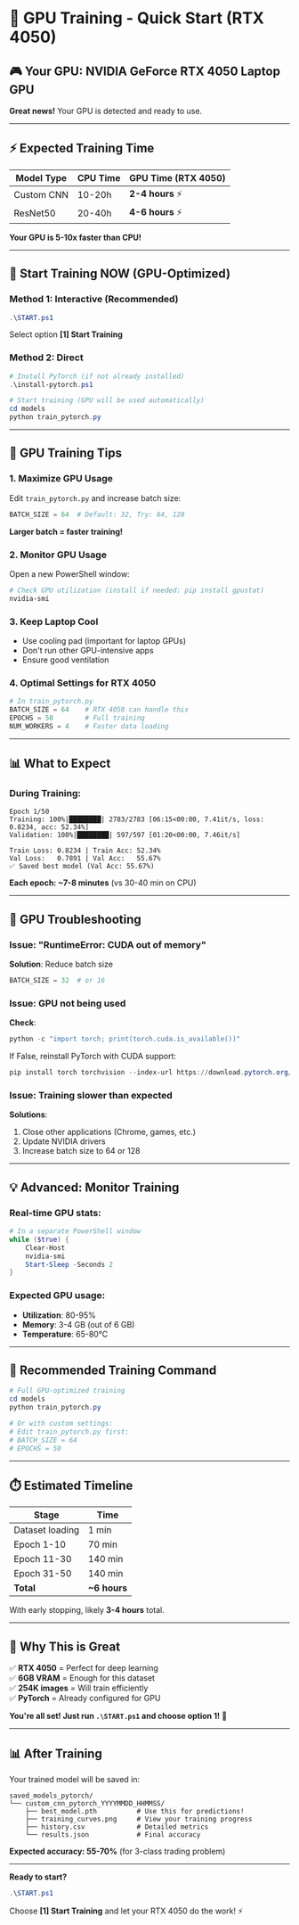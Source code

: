 # 🚀 GPU Training - Quick Start (RTX 4050)

## 🎮 Your GPU: NVIDIA GeForce RTX 4050 Laptop GPU

**Great news!** Your GPU is detected and ready to use.

---

## ⚡ Expected Training Time

| Model Type | CPU Time | GPU Time (RTX 4050) |
|------------|----------|---------------------|
| Custom CNN | 10-20h | **2-4 hours** ⚡ |
| ResNet50 | 20-40h | **4-6 hours** ⚡ |

**Your GPU is 5-10x faster than CPU!**

---

## 🚀 Start Training NOW (GPU-Optimized)

### Method 1: Interactive (Recommended)
```powershell
.\START.ps1
```
Select option **[1] Start Training**

### Method 2: Direct
```powershell
# Install PyTorch (if not already installed)
.\install-pytorch.ps1

# Start training (GPU will be used automatically)
cd models
python train_pytorch.py
```

---

## 🎯 GPU Training Tips

### 1. **Maximize GPU Usage**
Edit `train_pytorch.py` and increase batch size:
```python
BATCH_SIZE = 64  # Default: 32, Try: 64, 128
```
**Larger batch = faster training!**

### 2. **Monitor GPU Usage**
Open a new PowerShell window:
```powershell
# Check GPU utilization (install if needed: pip install gpustat)
nvidia-smi
```

### 3. **Keep Laptop Cool**
- Use cooling pad (important for laptop GPUs)
- Don't run other GPU-intensive apps
- Ensure good ventilation

### 4. **Optimal Settings for RTX 4050**
```python
# In train_pytorch.py
BATCH_SIZE = 64    # RTX 4050 can handle this
EPOCHS = 50        # Full training
NUM_WORKERS = 4    # Faster data loading
```

---

## 📊 What to Expect

### During Training:
```
Epoch 1/50
Training: 100%|████████| 2783/2783 [06:15<00:00, 7.41it/s, loss: 0.8234, acc: 52.34%]
Validation: 100%|████████| 597/597 [01:20<00:00, 7.46it/s]

Train Loss: 0.8234 | Train Acc: 52.34%
Val Loss:   0.7891 | Val Acc:   55.67%
✅ Saved best model (Val Acc: 55.67%)
```

**Each epoch: ~7-8 minutes** (vs 30-40 min on CPU)

---

## 🔧 GPU Troubleshooting

### Issue: "RuntimeError: CUDA out of memory"
**Solution**: Reduce batch size
```python
BATCH_SIZE = 32  # or 16
```

### Issue: GPU not being used
**Check**:
```python
python -c "import torch; print(torch.cuda.is_available())"
```
If False, reinstall PyTorch with CUDA support:
```powershell
pip install torch torchvision --index-url https://download.pytorch.org/whl/cu118
```

### Issue: Training slower than expected
**Solutions**:
1. Close other applications (Chrome, games, etc.)
2. Update NVIDIA drivers
3. Increase batch size to 64 or 128

---

## 💡 Advanced: Monitor Training

### Real-time GPU stats:
```powershell
# In a separate PowerShell window
while ($true) { 
    Clear-Host
    nvidia-smi
    Start-Sleep -Seconds 2
}
```

### Expected GPU usage:
- **Utilization**: 80-95%
- **Memory**: 3-4 GB (out of 6 GB)
- **Temperature**: 65-80°C

---

## 🎯 Recommended Training Command

```powershell
# Full GPU-optimized training
cd models
python train_pytorch.py

# Or with custom settings:
# Edit train_pytorch.py first:
# BATCH_SIZE = 64
# EPOCHS = 50
```

---

## ⏱️ Estimated Timeline

| Stage | Time |
|-------|------|
| Dataset loading | 1 min |
| Epoch 1-10 | 70 min |
| Epoch 11-30 | 140 min |
| Epoch 31-50 | 140 min |
| **Total** | **~6 hours** |

With early stopping, likely **3-4 hours** total.

---

## 🎉 Why This is Great

✅ **RTX 4050** = Perfect for deep learning  
✅ **6GB VRAM** = Enough for this dataset  
✅ **254K images** = Will train efficiently  
✅ **PyTorch** = Already configured for GPU  

**You're all set! Just run `.\START.ps1` and choose option 1!** 🚀

---

## 📊 After Training

Your trained model will be saved in:
```
saved_models_pytorch/
└── custom_cnn_pytorch_YYYYMMDD_HHMMSS/
    ├── best_model.pth          # Use this for predictions!
    ├── training_curves.png     # View your training progress
    ├── history.csv             # Detailed metrics
    └── results.json            # Final accuracy
```

**Expected accuracy: 55-70%** (for 3-class trading problem)

---

**Ready to start?**

```powershell
.\START.ps1
```

Choose **[1] Start Training** and let your RTX 4050 do the work! ⚡
